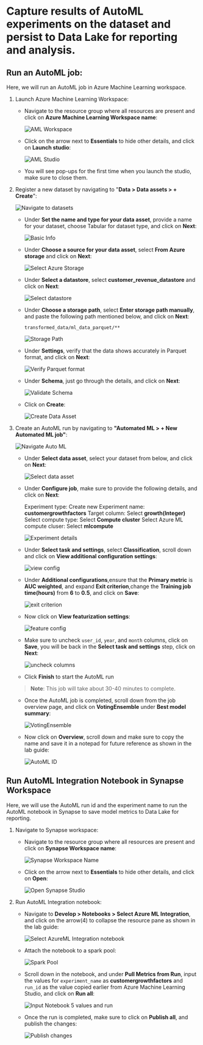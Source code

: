 # Capture results of AutoML experiments on the dataset and persist to Data Lake for reporting and analysis.

## Run an AutoML job:
Here, we will run an AutoML job in Azure Machine Learning workspace.

1. Launch Azure Machine Learning Workspace:
    - Navigate to the resource group where all resources are present and click on **Azure Machine Learning Workspace name**:
    
      ![AML Workspace](https://github.com/CloudLabsAI-Azure/Azure-Synapse-Solution-Accelerator-Financial-Analytics-Customer-Revenue-Growth-Factor/blob/main/images/14.png?raw=true)
    
    - Click on the arrow next to **Essentials** to hide other details, and click on **Launch studio**:
    
      ![AML Studio](https://github.com/CloudLabsAI-Azure/Azure-Synapse-Solution-Accelerator-Financial-Analytics-Customer-Revenue-Growth-Factor/blob/main/images/15.png?raw=true)
    
    - You will see pop-ups for the first time when you launch the studio, make sure to close them.
    
2. Register a new dataset by navigating to "**Data > Data assets > + Create**":

    ![Navigate to datasets](https://github.com/CloudLabsAI-Azure/Azure-Synapse-Solution-Accelerator-Financial-Analytics-Customer-Revenue-Growth-Factor/blob/main/images/16.png?raw=true)
    
    - Under **Set the name and type for your data asset**, provide a name for your dataset, choose Tabular for dataset type, and click on **Next**:
    
      ![Basic Info](https://github.com/CloudLabsAI-Azure/Azure-Synapse-Solution-Accelerator-Financial-Analytics-Customer-Revenue-Growth-Factor/blob/main/images/17.png?raw=true)
    
    - Under **Choose a source for your data asset**, select **From Azure storage** and click on **Next**:
    
      ![Select Azure Storage](https://github.com/CloudLabsAI-Azure/Azure-Synapse-Solution-Accelerator-Financial-Analytics-Customer-Revenue-Growth-Factor/blob/main/images/18.png?raw=true)
    
    - Under **Select a datastore**, select **customer_revenue_datastore** and click on **Next**:
    
      ![Select datastore](https://github.com/CloudLabsAI-Azure/Azure-Synapse-Solution-Accelerator-Financial-Analytics-Customer-Revenue-Growth-Factor/blob/main/images/19.png?raw=true)
    
    - Under **Choose a storage path**, select **Enter storage path manually**, and paste the following path mentioned below, and click on **Next**:
    
          transformed_data/ml_data_parquet/**
          
      ![Storage Path](https://github.com/CloudLabsAI-Azure/Azure-Synapse-Solution-Accelerator-Financial-Analytics-Customer-Revenue-Growth-Factor/blob/main/images/20.png?raw=true)
          
    - Under **Settings**, verify that the data shows accurately in Parquet format, and click on **Next**:
    
      ![Verify Parquet format](https://github.com/CloudLabsAI-Azure/Azure-Synapse-Solution-Accelerator-Financial-Analytics-Customer-Revenue-Growth-Factor/blob/main/images/21.png?raw=true)
    
    - Under **Schema**, just go through the details, and click on **Next**:
    
      ![Validate Schema](https://github.com/CloudLabsAI-Azure/Azure-Synapse-Solution-Accelerator-Financial-Analytics-Customer-Revenue-Growth-Factor/blob/main/images/22.png?raw=true)
    
    - Click on **Create**:
    
      ![Create Data Asset](https://github.com/CloudLabsAI-Azure/Azure-Synapse-Solution-Accelerator-Financial-Analytics-Customer-Revenue-Growth-Factor/blob/main/images/23.png?raw=true)
    
3. Create an AutoML run by navigating to **"Automated ML > + New Automated ML job"**:

      ![Navigate Auto ML](https://github.com/CloudLabsAI-Azure/Azure-Synapse-Solution-Accelerator-Financial-Analytics-Customer-Revenue-Growth-Factor/blob/main/images/24.png?raw=true)
    
    - Under **Select data asset**, select your dataset from below, and click on **Next**:
    
      ![Select data asset](https://github.com/CloudLabsAI-Azure/Azure-Synapse-Solution-Accelerator-Financial-Analytics-Customer-Revenue-Growth-Factor/blob/main/images/25.png?raw=true)
    
    - Under **Configure job**, make sure to provide the following details, and click on **Next**:
      
       Experiment type: Create new
       Experiment name: **customergrowthfactors**
       Target column: Select **growth(Integer)**
       Select compute type: Select **Compute cluster**
       Select Azure ML compute cluser: Select **mlcompute**
       
      ![Experiment details](https://github.com/CloudLabsAI-Azure/Azure-Synapse-Solution-Accelerator-Financial-Analytics-Customer-Revenue-Growth-Factor/blob/main/images/26.png?raw=true)
    
    - Under **Select task and settings**, select **Classification**, scroll down and click on **View additional configuration settings**:
    
      ![view config](https://github.com/CloudLabsAI-Azure/Azure-Synapse-Solution-Accelerator-Financial-Analytics-Customer-Revenue-Growth-Factor/blob/main/images/27.png?raw=true)
    
    - Under **Additional configurations**,ensure that the **Primary metric** is **AUC weighted**, and expand **Exit criterion**,change the **Training job time(hours)** from **6** to **0.5**, and click on **Save**:
    
      ![exit criterion](https://github.com/CloudLabsAI-Azure/Azure-Synapse-Solution-Accelerator-Financial-Analytics-Customer-Revenue-Growth-Factor/blob/main/images/28.png?raw=true)
    
    - Now click on **View featurization settings**:
    
      ![feature config](https://github.com/CloudLabsAI-Azure/Azure-Synapse-Solution-Accelerator-Financial-Analytics-Customer-Revenue-Growth-Factor/blob/main/images/29.png?raw=true)
    
    - Make sure to uncheck `user_id`, `year`, and `month` columns, click on **Save**, you will be back in the **Select task and settings** step, click on **Next**:
    
      ![uncheck columns](https://github.com/CloudLabsAI-Azure/Azure-Synapse-Solution-Accelerator-Financial-Analytics-Customer-Revenue-Growth-Factor/blob/main/images/30.png?raw=true)
    
    - Click **Finish** to start the AutoML run
    >  **Note**: This job will take about 30-40 minutes to complete.

    - Once the AutoML job is completed, scroll down from the job overview page, and click on **VotingEnsemble** under **Best model summary**:
    
      ![VotingEnsemble](https://github.com/CloudLabsAI-Azure/Azure-Synapse-Solution-Accelerator-Financial-Analytics-Customer-Revenue-Growth-Factor/blob/main/images/31.png?raw=true)
      
    - Now click on **Overview**, scroll down and make sure to copy the name and save it in a notepad for future reference as shown in the lab guide:
    
      ![AutoML ID](https://github.com/CloudLabsAI-Azure/Azure-Synapse-Solution-Accelerator-Financial-Analytics-Customer-Revenue-Growth-Factor/blob/main/images/32.png?raw=true)
      
## Run AutoML Integration Notebook in Synapse Workspace
Here, we will use the AutoML run id and the experiment name to run the AutoML notebook in Synapse to save model metrics to Data Lake for reporting.

1. Navigate to Synapse workspace:
    - Navigate to the resource group where all resources are present and click on **Synapse Workspace name**:
      
      ![Synapse Workspace Name](https://github.com/CloudLabsAI-Azure/Azure-Synapse-Solution-Accelerator-Financial-Analytics-Customer-Revenue-Growth-Factor/blob/main/images/33.png?raw=true)
      
    - Click on the arrow next to **Essentials** to hide other details, and click on **Open**:
    
      ![Open Synapse Studio](https://github.com/CloudLabsAI-Azure/Azure-Synapse-Solution-Accelerator-Financial-Analytics-Customer-Revenue-Growth-Factor/blob/main/images/34.png?raw=true)
      
2. Run AutoML Integration notebook:
    - Navigate to **Develop > Notebooks > Select Azure ML Integration**, and click on the arrow(4) to collapse the resource pane as shown in the lab guide:
    
      ![Select AzureML Integration notebook](https://github.com/CloudLabsAI-Azure/Azure-Synapse-Solution-Accelerator-Financial-Analytics-Customer-Revenue-Growth-Factor/blob/main/images/35.png?raw=true)
      
    - Attach the notebook to a spark pool:
    
      ![Spark Pool](https://github.com/CloudLabsAI-Azure/Azure-Synapse-Solution-Accelerator-Financial-Analytics-Customer-Revenue-Growth-Factor/blob/main/images/36.png?raw=true)
      
    - Scroll down in the notebook, and under **Pull Metrics from Run**, input the values for `experiment_name` as **customergrowthfactors** and `run_id` as the value copied earlier from Azure Machine Learning Studio, and click on **Run all**:
    
      ![Input Notebook 5 values and run](https://github.com/CloudLabsAI-Azure/Azure-Synapse-Solution-Accelerator-Financial-Analytics-Customer-Revenue-Growth-Factor/blob/main/images/37.png?raw=true)
    
    - Once the run is completed, make sure to click on **Publish all**, and publish the changes:
    
      ![Publish changes](https://github.com/CloudLabsAI-Azure/Azure-Synapse-Solution-Accelerator-Financial-Analytics-Customer-Revenue-Growth-Factor/blob/main/images/38.png?raw=true)
      

